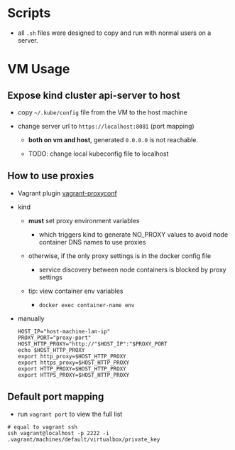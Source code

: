 # Scripts

- all `.sh` files were designed to copy and run with normal users on a server.

# VM Usage

## Expose kind cluster api-server to host

- copy `~/.kube/config` file from the VM to the host machine

- change server url to `https://localhost:8081` (port mapping)

  - **both on vm and host**, generated `0.0.0.0` is not reachable.
  
  - TODO: change local kubeconfig file to localhost

## How to use proxies

- Vagrant plugin [vagrant-proxyconf](https://github.com/tmatilai/vagrant-proxyconf)

- kind
  - **must** set proxy environment variables

    - which triggers kind to generate NO_PROXY values to avoid node container DNS names to use proxies

  - otherwise, if the only proxy settings is in the docker config file
  
    - service discovery between node containers is blocked by proxy settings

  - tip: view container env variables

    - `docker exec container-name env`

- manually

    ```
    HOST_IP="host-machine-lan-ip"
    PROXY_PORT="proxy-port"
    HOST_HTTP_PROXY="http://"$HOST_IP":"$PROXY_PORT
    echo $HOST_HTTP_PROXY
    export http_proxy=$HOST_HTTP_PROXY
    export https_proxy=$HOST_HTTP_PROXY
    export HTTP_PROXY=$HOST_HTTP_PROXY
    export HTTPS_PROXY=$HOST_HTTP_PROXY
    ```

## Default port mapping

- run `vagrant port` to view the full list

```
# equal to vagrant ssh
ssh vagrant@localhost -p 2222 -i .vagrant/machines/default/virtualbox/private_key
```